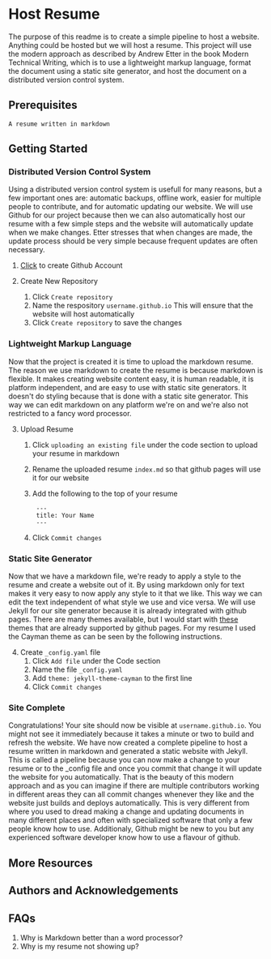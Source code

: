 # Host Resume
The purpose of this readme is to create a simple pipeline to host a website. Anything could be hosted but we will host a resume. This project will use the modern approach as described by Andrew Etter in the book Modern Technical Writing, which is to use a lightweight markup language, format the document using a static site generator, and host the document on a distributed version control system. 

## Prerequisites

    A resume written in markdown

## Getting Started

### Distributed Version Control System
Using a distributed version control system is usefull for many reasons, but a few important ones are: automatic backups, offline work, easier for multiple people to contribute, and for automatic updating our website. We will use Github for our project because then we can also automatically host our resume with a few simple steps and the website will automatically update when we make changes. Etter stresses that when changes are made, the update process should be very simple because frequent updates are often necessary. 

1. [Click](https://github.com/login) to create Github Account

2. Create New Repository
    1. Click ```Create repository```
    2. Name the respository ```username.github.io``` This will ensure that the website will host automatically
    3. Click ```Create repository``` to save the changes

### Lightweight Markup Language
Now that the project is created it is time to upload the markdown resume. The reason we use markdown to create the resume is because markdown is flexible. It makes creating website content easy, it is human readable, it is platform independent, and are easy to use with static site generators. It doesn't do styling because that is done with a static site generator. This way we can edit markdown on any platform we're on and we're also not restricted to a fancy word processor.

3. Upload Resume
    1. Click ```uploading an existing file``` under the code section to upload your resume in markdown
    2. Rename the uploaded resume ```index.md``` so that github pages will use it for our website
    3. Add the following to the top of your resume

            ---
            title: Your Name
            ---
    4. Click ```Commit changes```

### Static Site Generator
Now that we have a markdown file, we're ready to apply a style to the resume and create a website out of it. By using markdown only for text makes it very easy to now apply any style to it that we like. This way we can edit the text independent of what style we use and vice versa. We will use Jekyll for our site generator because it is already integrated with github pages. There are many themes available, but I would start with [these](https://pages.github.com/themes/) themes that are already supported by github pages. For my resume I used the Cayman theme as can be seen by the following instructions. 

4. Create ```_config.yaml``` file
    1. Click ```Add file``` under the Code section
    2. Name the file ```_config.yaml```
    3. Add ```theme: jekyll-theme-cayman``` to the first line
    4. Click ```Commit changes```

### Site Complete
Congratulations! Your site should now be visible at ```username.github.io```. You might not see it immediately because it takes a minute or two to build and refresh the website. We have now created a complete pipeline to host a resume written in markdown and generated a static website with Jekyll. This is called a pipeline because you can now make a change to your resume or to the _config file and once you commit that change it will update the website for you automatically. That is the beauty of this modern approach and as you can imagine if there are multiple contributors working in different areas they can all commit changes whenever they like and the website just builds and deploys automatically. This is very different from where you used to dread making a change and updating documents in many different places and often with specialized software that only a few people know how to use. Additionaly, Github might be new to you but any experienced software developer know how to use a flavour of github. 

## More Resources
## Authors and Acknowledgements
## FAQs
1. Why is Markdown better than a word processor?
2. Why is my resume not showing up?